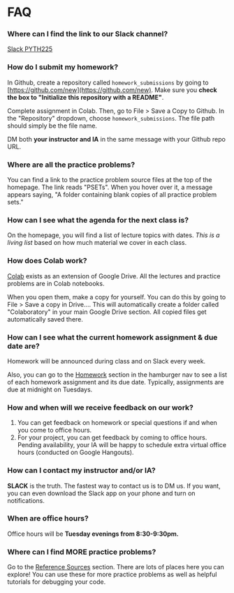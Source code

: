 # FAQ

### **Where can I find the link to our Slack channel?**

[Slack PYTH225](https://pyth225.slack.com)

### **How do I submit my homework?**

In Github, create a repository called `homework_submissions` by going to [https://github.com/new](https://github.com/new). Make sure you **check the box to "Initialize this repository with a README"**.

Complete assignment in Colab. Then, go to File > Save a Copy to Github. In the "Repository" dropdown, choose `homework_submissions`. The file path should simply be the file name.

DM both **your instructor and IA** in the same message with your Github repo URL.

### **Where are all the practice problems?**

You can find a link to the practice problem source files at the top of the homepage. The link reads "PSETs". When you hover over it, a message appears saying, "A folder containing blank copies of all practice problem sets."

### **How can I see what the agenda for the next class is?**

On the homepage, you will find a list of lecture topics with dates. *This is a living list* based on how much material we cover in each class.

### **How does Colab work?**

[Colab](https://colab.research.google.com/notebooks/welcome.ipynb) exists as an extension of Google Drive. All the lectures and practice problems are in Colab notebooks. 

When you open them, make a copy for yourself. You can do this by going to File > Save a copy in Drive.... This will automatically create a folder called "Colaboratory" in your main Google Drive section. All copied files get automatically saved there.

### **How can I see what the current homework assignment & due date are?**

Homework will be announced during class and on Slack every week.

Also, you can go to the [Homework](https://mottaquikarim.github.io/pycontent/#in/homework) section in the hamburger nav to see a list of each homework assignment and its due date. Typically, assignments are due at midnight on Tuesdays.

### **How and when will we receive feedback on our work?**

1. You can get feedback on homework or special questions if and when you come to office hours.
2. For your project, you can get feedback by coming to office hours. Pending availability, your IA will be happy to schedule extra virtual office hours (conducted on Google Hangouts).

### **How can I contact my instructor and/or IA?**

**SLACK** is the truth. The fastest way to contact us is to DM us. If you want, you can even download the Slack app on your phone and turn on notifications.

### **When are office hours?**

Office hours will be **Tuesday evenings from 8:30-9:30pm.**

### **Where can I find MORE practice problems?**

Go to the [Reference Sources](https://mottaquikarim.github.io/pycontent/#in/resources/refs) section. There are lots of places here you can explore! You can use these for more practice problems as well as helpful tutorials for debugging your code.

